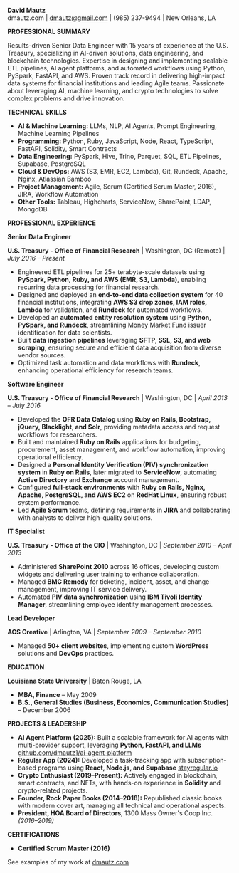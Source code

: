 **David Mautz**  
dmautz.com | <dmautz@gmail.com> | (985) 237-9494 | New Orleans, LA

**PROFESSIONAL SUMMARY**

Results-driven Senior Data Engineer with 15 years of experience at the U.S. Treasury, specializing in AI-driven solutions, data engineering, and blockchain technologies. Expertise in designing and implementing scalable ETL pipelines, AI agent platforms, and automated workflows using Python, PySpark, FastAPI, and AWS. Proven track record in delivering high-impact data systems for financial institutions and leading Agile teams. Passionate about leveraging AI, machine learning, and crypto technologies to solve complex problems and drive innovation.

**TECHNICAL SKILLS**

- **AI & Machine Learning:** LLMs, NLP, AI Agents, Prompt Engineering, Machine Learning Pipelines
- **Programming:** Python, Ruby, JavaScript, Node, React, TypeScript, FastAPI, Solidity, Smart Contracts
- **Data Engineering:** PySpark, Hive, Trino, Parquet, SQL, ETL Pipelines, Supabase, PostgreSQL
- **Cloud & DevOps:** AWS (S3, EMR, EC2, Lambda), Git, Rundeck, Apache, Nginx, Atlassian Bamboo
- **Project Management:** Agile, Scrum (Certified Scrum Master, 2016), JIRA, Workflow Automation
- **Other Tools:** Tableau, Highcharts, ServiceNow, SharePoint, LDAP, MongoDB

**PROFESSIONAL EXPERIENCE**

**Senior Data Engineer**

**U.S. Treasury - Office of Financial Research** | Washington, DC (Remote) | _July 2016 – Present_

- Engineered ETL pipelines for 25+ terabyte-scale datasets using **PySpark, Python, Ruby, and AWS (EMR, S3, Lambda)**, enabling recurring data processing for financial research.
- Designed and deployed an **end-to-end data collection system** for 40 financial institutions, integrating **AWS S3 drop zones, IAM roles, Lambda** for validation, and **Rundeck** for automated workflows.
- Developed an **automated entity resolution system** using **Python, PySpark, and Rundeck**, streamlining Money Market Fund issuer identification for data scientists.
- Built **data ingestion pipelines** leveraging **SFTP, SSL, S3, and web scraping**, ensuring secure and efficient data acquisition from diverse vendor sources.
- Optimized task automation and data workflows with **Rundeck**, enhancing operational efficiency for research teams.

**Software Engineer**

**U.S. Treasury - Office of Financial Research** | Washington, DC | _April 2013 – July 2016_

- Developed the **OFR Data Catalog** using **Ruby on Rails, Bootstrap, jQuery, Blacklight, and Solr**, providing metadata access and request workflows for researchers.
- Built and maintained **Ruby on Rails** applications for budgeting, procurement, asset management, and workflow automation, improving operational efficiency.
- Designed a **Personal Identity Verification (PIV) synchronization system** in **Ruby on Rails**, later migrated to **ServiceNow**, automating **Active Directory** and **Exchange** account management.
- Configured **full-stack environments** with **Ruby on Rails, Nginx, Apache, PostgreSQL, and AWS EC2** on **RedHat Linux**, ensuring robust system performance.
- Led **Agile Scrum** teams, defining requirements in **JIRA** and collaborating with analysts to deliver high-quality solutions.

**IT Specialist**

**U.S. Treasury - Office of the CIO** | Washington, DC | _September 2010 – April 2013_

- Administered **SharePoint 2010** across 16 offices, developing custom widgets and delivering user training to enhance collaboration.
- Managed **BMC Remedy** for ticketing, incident, asset, and change management, improving IT service delivery.
- Automated **PIV data synchronization** using **IBM Tivoli Identity Manager**, streamlining employee identity management processes.

**Lead Developer**

**ACS Creative** | Arlington, VA | _September 2009 – September 2010_

- Managed **50+ client websites**, implementing custom **WordPress** solutions and **DevOps** practices.

**EDUCATION**

**Louisiana State University** | Baton Rouge, LA

- **MBA, Finance** – May 2009
- **B.S., General Studies (Business, Economics, Communication Studies)** – December 2006

**PROJECTS & LEADERSHIP**

- **AI Agent Platform (2025):** Built a scalable framework for AI agents with multi-provider support, leveraging **Python, FastAPI, and LLMs** [github.com/dmautz1/ai-agent-platform](https://github.com/dmautz1/ai-agent-platform)
- **Regular App (2024):** Developed a task-tracking app with subscription-based programs using **React, Node.js, and Supabase** [stayregular.io](https://stayregular.io)
- **Crypto Enthusiast (2019–Present):** Actively engaged in blockchain, smart contracts, and NFTs, with hands-on experience in **Solidity** and crypto-related projects.
- **Founder, Rock Paper Books (2014–2018):** Republished classic books with modern cover art, managing all technical and operational aspects.
- **President, HOA Board of Directors**, 1300 Mass Owner's Coop Inc. _(2016–2019)_

**CERTIFICATIONS**

- **Certified Scrum Master (2016)**

See examples of my work at [dmautz.com](https://dmautz.com/)
